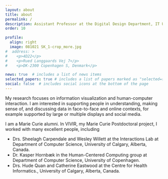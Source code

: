 ```yaml
---
layout: about
title: about
permalink: /
description: Assistant Professor at the Digital Design Department, IT University of Copenhagen.
order: 10

profile:
  align: right
  image: 081021 SK_1-crop_more.jpg
#  address: >
#    <p>4D22</p>
#    <p>Rued Langgaards Vej 7</p>
#    <p>DK-2300 Copenhagen S, Denmark</p>

news: true  # includes a list of news items
selected_papers: true # includes a list of papers marked as "selected={true}"
social: false  # includes social icons at the bottom of the page
---
```


My research focuses on information visualization and human-computer interaction. I am interested in supporting people in understanding, making sense of, and discussing data in face-to-face and online contexts, for example supported by large or multiple displays and social media.

I am a Marie Curie alumni. In VIVIR, my Marie Curie Postdoctoral project, I worked with many excellent people, including
* Drs. Sheelagh Carpendale and Wesley Willett at the Interactions Lab at Department of Computer Science, University of Calgary, Alberta, Canada.
* Dr. Kasper Hornbæk in the Human-Centered Computing group at Department of Computer Science, University of Copenhagen.
* Drs. Hude Quan and Catherine Eastwood at the Centre for Health Informatics., University of Calgary, Alberta, Canada.
